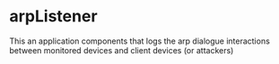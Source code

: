 arpListener
===========

This an application components that logs the arp dialogue interactions between monitored devices and client devices (or attackers)
